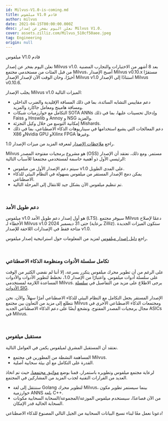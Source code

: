 ```yaml
---
id: Milvus-V1.0-is-coming.md
title: ميلفوس V1.0 قادم
author: milvus
date: 2021-04-15T00:00:00.000Z
desc: نعلن اليوم بفخر عن إصدار Milvus V1.0.
cover: assets.zilliz.com/Milvus_510cf50aee.jpeg
tag: Engineering
origin: null
---
```

<custom-h1>ميلفوس V1.0 قادم</custom-h1><p>نعلن اليوم بفخر عن إصدار Milvus v1.0. بعد 8 أشهر من الاختبارات والتجارب المضنية من قبل المئات من مستخدمي مجتمع Milvus، أصبح الإصدار Milvus v0.10.x مستقرًا أخيرًا، وحان الوقت الآن لإصدار الإصدار Milvus v1.0 استنادًا إلى الإصدار Milvus v0.10.6.</p>
<p>يجلب الإصدار Milvus v1.0 الميزات التالية:</p>
<ul>
<li>دعم مقاييس التشابه السائدة، بما في ذلك المسافة الإقليدية والضرب الداخلي ومسافة هامينج ومعامل جاكارد والمزيد.</li>
<li>التكامل مع خوارزميات شبكات SOTA ANNs وإدخال تحسينات عليها، بما في ذلك Faiss و Hnswlib و Annoy و NSG والمزيد.</li>
<li>إمكانية التوسع من خلال وكيل التجزئة Mishards.</li>
<li>دعم المعالجات التي يشيع استخدامها في سيناريوهات الذكاء الاصطناعي، بما في ذلك X86 وNvidia GPU وXilinx FPGA وغيرها.</li>
</ul>
<p>راجع <a href="https://www.milvus.io/docs/v1.0.0/release_notes.md">ملاحظات الإصدار</a> لمعرفة المزيد من ميزات الإصدار 1.0.</p>
<p>Milvus هو مشروع برمجيات مفتوحة المصدر (OSS) مستمر. ومع ذلك، نعتقد أن الإصدار الرئيسي الأول ذو أهمية حاسمة لمستخدمي مجتمعنا للأسباب التالية:</p>
<ul>
<li>سيتم دعم الإصدار الأول من ميلفوس v1.0 على المدى الطويل.</li>
<li>يمكن دمج الإصدار المستقر من ميلفوس بسهولة في النظام البيئي للذكاء الاصطناعي.</li>
<li>تم تنظيم ميلفوس الآن بشكل جيد للانتقال إلى المرحلة التالية.</li>
</ul>
<p><br/></p>
<h3 id="Long-term-support" class="common-anchor-header">دعم طويل الأمد</h3><p>ميلفوس v1.0 هو أول إصدار دعم طويل الأمد (LTS). سيوفر مجتمع Milvus دعمًا لإصلاح الأخطاء لـ Milvus v1.0 حتى 31 ديسمبر 2024 (برعاية Zilliz). ستكون الميزات الجديدة متاحة فقط في الإصدارات اللاحقة للإصدار v1.0.</p>
<p>راجع <a href="https://www.milvus.io/docs/v1.0.0/milvus_release_guideline.md">دليل إصدار ميلفوس</a> لمزيد من المعلومات حول استراتيجية إصدار ميلفوس.</p>
<p><br/></p>
<h3 id="Toolchain-and-AI-Ecosystem-Integration" class="common-anchor-header">تكامل سلسلة الأدوات ومنظومة الذكاء الاصطناعي</h3><p>على الرغم من أن تطوير محرك ميلفوس يتكرر بسرعة، إلا أننا لم نقضي الكثير من الوقت على سلسلة أدوات ميلفوس. واعتبارًا من الإصدار 1.0، نخطط لتطوير الأدوات والأدوات المساعدة اللازمة لمستخدمي Milvus. يرجى الاطلاع على مزيد من التفاصيل في <a href="https://www.milvus.io/docs/v1.0.0/sig_tool.md">سلسلة الأدوات SIG</a>.</p>
<p>الإصدار المستقر يجعل التكامل مع النظام البيئي للذكاء الاصطناعي أمرًا سهلاً. والآن، نحن نتطلع إلى مزيد من التعاون بين مجتمع Milvus ومجتمعات الذكاء الاصطناعي الأخرى في مجال برمجيات المصدر المفتوح. ونشجع أيضًا على دعم الذكاء الاصطناعي الجديد ASICs في Milvus.</p>
<p><br/></p>
<h3 id="The-Future-of-Milvus" class="common-anchor-header">مستقبل ميلفوس</h3><p>نعتقد أن المستقبل المشرق لميلفوس يكمن في العوامل التالية.</p>
<ul>
<li>المساهمة النشطة من المطورين في مجتمع Milvus.</li>
<li>القدرة على التكامل مع أي بيئة سحابية أصلية.</li>
</ul>
<p>لرعاية مجتمع ميلفوس وتطويره باستمرار، قمنا بوضع <a href="https://www.milvus.io/docs/v1.0.0/milvus_community_charters.md">مواثيق مجتمعنا،</a> حيث تم اتخاذ العديد من القرارات التقنية لجذب المزيد من المشاركين في المجتمع.</p>
<ul>
<li>سننتقل إلى لغة Golang لتطوير محرك Milvus، بينما سيستمر تطوير مكون خوارزمية ANNS بلغة C++.</li>
<li>من الآن فصاعدًا، سيستخدم ميلفوس الموزعة/المجموعة/السحابة السحابية مكونات السحابة الحالية قدر الإمكان.</li>
</ul>
<p>دعونا نعمل معًا لبناء نسيج البيانات السحابية من الجيل التالي المصنوع للذكاء الاصطناعي!</p>

